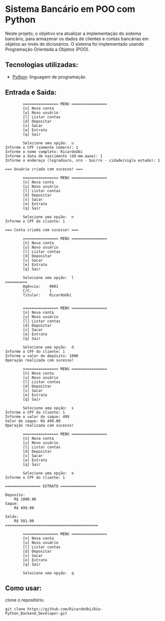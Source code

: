 

# Sistema Bancário em POO com Python

Neste projeto, o objetivo era atualizar a implementação do sistema bancário, para armazenar os dados de clientes e contas bancárias em objetos ao invés de dicionários. O sistema foi implementado usando Programação Orientada a Objetos (POO).

## Tecnologias utilizadas:

* [Python](https://www.python.org/): linguagem de programação


## Entrada e Saida:


            ================ MENU ================
            [n] Nova conta
            [u] Novo usuário
            [l] Listar contas
            [d] Depositar
            [s] Sacar
            [e] Extrato
            [q] Sair
    
            Selecione uma opção:  u
    Informe o CPF (somente número): 1
    Informe o nome completo: RicardoUbi
    Informe a data de nascimento (dd-mm-aaaa): 1
    Informe o endereço (logradouro, nro - bairro - cidade/sigla estado): 1

    === Usuário criado com sucesso! ===

            ================ MENU ================
            [n] Nova conta
            [u] Novo usuário
            [l] Listar contas
            [d] Depositar
            [s] Sacar
            [e] Extrato
            [q] Sair
    
            Selecione uma opção:  n
    Informe o CPF do cliente: 1

    === Conta criada com sucesso! ===

            ================ MENU ================
            [n] Nova conta
            [u] Novo usuário
            [l] Listar contas
            [d] Depositar
            [s] Sacar
            [e] Extrato
            [q] Sair
    
            Selecione uma opção:  l
    ==========
            Agência:    0001
            C/C:        1
            Titular:    RicardoUbi
        

            ================ MENU ================
            [n] Nova conta
            [u] Novo usuário
            [l] Listar contas
            [d] Depositar
            [s] Sacar
            [e] Extrato
            [q] Sair
    
            Selecione uma opção:  d
    Informe o CPF do cliente: 1
    Informe o valor do depósito: 1000
    Operação realizada com sucesso!

            ================ MENU ================
            [n] Nova conta
            [u] Novo usuário
            [l] Listar contas
            [d] Depositar
            [s] Sacar
            [e] Extrato
            [q] Sair
    
            Selecione uma opção:  s
    Informe o CPF do cliente: 1
    Informe o valor do saque: 499
    Valor de saque: R$ 499.00
    Operação realizada com sucesso!

            ================ MENU ================
            [n] Nova conta
            [u] Novo usuário
            [l] Listar contas
            [d] Depositar
            [s] Sacar
            [e] Extrato
            [q] Sair
    
            Selecione uma opção:  e
    Informe o CPF do cliente: 1

    ================ EXTRATO ================

    Deposito:
        R$ 1000.00
    Saque:
        R$ 499.00

    Saldo:
        R$ 501.00
    ==========================================

            ================ MENU ================
            [n] Nova conta
            [u] Novo usuário
            [l] Listar contas
            [d] Depositar
            [s] Sacar
            [e] Extrato
            [q] Sair
    
            Selecione uma opção:  q


## Como usar:
clone o repositório.

    git clone https://github.com/RicardoUbi/Dio-Python_Backend_Developer.git



